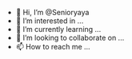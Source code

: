 - 👋 Hi, I’m @Senioryaya
- 👀 I’m interested in ...
- 🌱 I’m currently learning ...
- 💞️ I’m looking to collaborate on ...
- 📫 How to reach me ...

<!---
Senioryaya/Senioryaya is a ✨ special ✨ repository because its `README.md` (this file) appears on your GitHub profile.
You can click the Preview link to take a look at your changes.
--->

